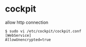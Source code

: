 # cockpit

allow http connection

```console
$ sudo vi /etc/cockpit/cockpit.conf
[WebService]
AllowUnencrypted=true
```

